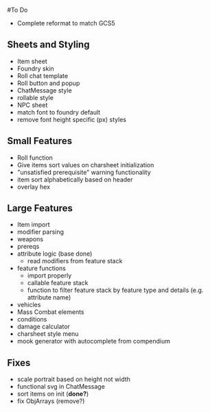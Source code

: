 
#To Do
- Complete reformat to match GCS5
## Sheets and Styling
- Item sheet
- Foundry skin
- Roll chat template
- Roll button and popup
- ChatMessage style
- rollable style
- NPC sheet
- match font to foundry default
- remove font height specific (px) styles
## Small Features 
- Roll function
- Give items sort values on charsheet initialization
- "unsatisfied prerequisite" warning functionality
- item sort alphabetically based on header
- overlay hex
## Large Features
- Item import
- modifier parsing
- weapons
- prereqs
- attribute logic (base done)
	- read modifiers from feature stack
- feature functions
	- import properly
	- callable feature stack
	- function to filter feature stack by feature type and details (e.g. attribute name)
- vehicles
- Mass Combat elements
- conditions
- damage calculator
- charsheet style menu
- mook generator with autocomplete from compendium
## Fixes
- scale portrait based on height not width
- functional svg in ChatMessage
- sort items on init (**done?**)
- fix ObjArrays (remove?)
